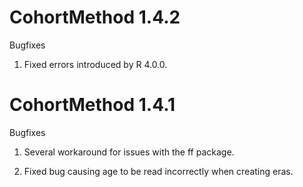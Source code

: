 CohortMethod 1.4.2
==================

Bugfixes

1. Fixed errors introduced by R 4.0.0.

CohortMethod 1.4.1
==================

Bugfixes

1. Several workaround for issues with the ff package.

2. Fixed bug causing age to be read incorrectly when creating eras.

